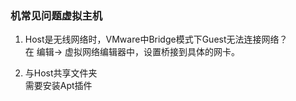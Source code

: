 ### 机常见问题虚拟主机



1. Host是无线网络时，VMware中Bridge模式下Guest无法连接网络？  
在 编辑-> 虚拟网络编辑器中，设置桥接到具体的网卡。

2. 与Host共享文件夹  
需要安装Apt插件

